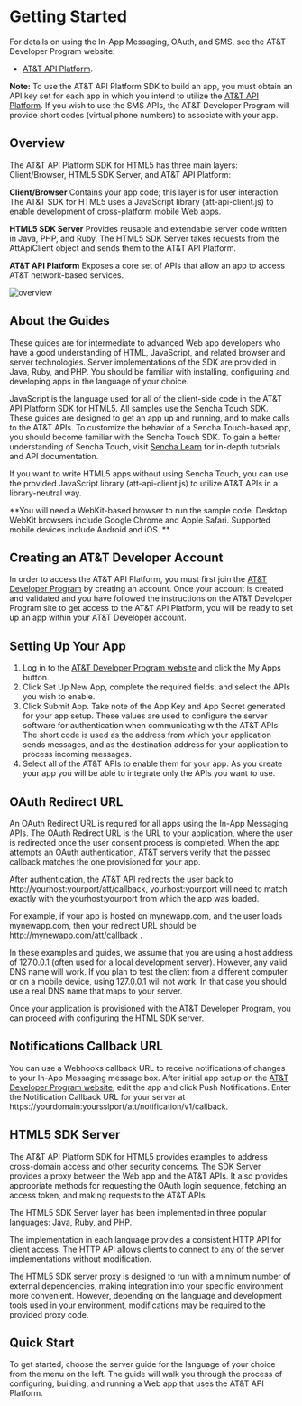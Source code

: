 Getting Started
=======
For details on using the In-App Messaging, OAuth, and SMS, see the AT&T Developer Program website:

 - [AT&T API Platform](https://developer.att.com/).

**Note:** To use the AT&T API Platform SDK to build an app, you must obtain an API key set for each app in which you intend to utilize the [AT&T API Platform](https://developer.att.com/docs). If you wish to use the SMS APIs, the AT&T Developer Program will provide short codes (virtual phone numbers) to associate with your app.

Overview
---

The AT&T API Platform SDK for HTML5 has three main layers: Client/Browser, HTML5 SDK Server, and AT&T API Platform:

**Client/Browser** Contains your app code; this layer is for user interaction. The AT&T SDK for HTML5 uses a JavaScript library (att-api-client.js) to enable development of cross-platform mobile Web apps. 

**HTML5 SDK Server** Provides reusable and extendable server code written in Java, PHP, and Ruby. The HTML5 SDK Server takes requests from the AttApiClient object and sends them to the AT&T API Platform.


**AT&T API Platform** Exposes a core set of APIs that allow an app to access AT&T network-based services.

![overview](resources/images/att-overview.png)


About the Guides
---

These guides are for intermediate to advanced Web app developers who have a good understanding of HTML, JavaScript, and related browser and server technologies. Server implementations of the SDK are provided in Java, Ruby, and PHP. You should be familiar with installing, configuring and developing apps in the language of your choice.

JavaScript is the language used for all of the client-side code in the AT&T API Platform SDK for HTML5. All samples use the Sencha Touch SDK. These guides are designed to get an app up and running, and to make calls to the AT&T APIs. To customize the behavior of a Sencha Touch-based app, you should become familiar with the Sencha Touch SDK. To gain a better understanding of Sencha Touch, visit [Sencha Learn](http://www.sencha.com/) for in-depth tutorials and API documentation.

If you want to write HTML5 apps without using Sencha Touch, you can use the provided JavaScript library (att-api-client.js) to utilize AT&T APIs in a library-neutral way.

**You will need a WebKit-based browser to run the sample code. Desktop WebKit browsers include Google Chrome and Apple Safari. Supported mobile devices include Android and iOS. **


Creating an AT&T Developer Account
---

In order to access the AT&T API Platform, you must first join the [AT&T Developer Program](https://developer.att.com) by creating an account. Once your account is created and validated and you have followed the instructions on the AT&T Developer Program site to get access to the AT&T API Platform, you will be ready to set up an app within your AT&T Developer account. 


Setting Up Your App
----

1.	Log in to the [AT&T Developer Program website](https://developer.att.com) and click the My Apps button.
2.	Click Set Up New App, complete the required fields, and select the APIs you wish to enable.
3.	Click Submit App. Take note of the App Key and App Secret generated for your app setup. 
These values are used to configure the server software for authentication when communicating with the AT&T APIs. The short code is used as the address from which your application sends messages, and as the destination address for your application to process incoming messages.  
5.	Select all of the AT&T APIs to enable them for your app. As you create your app you will be able to integrate only the APIs you want to use.


OAuth Redirect URL
---

An OAuth Redirect URL is required for all apps using the In-App Messaging APIs. The OAuth Redirect URL is the URL to your application, where the user is redirected once the user consent process is completed. When the app attempts an OAuth authentication, AT&T servers verify that the passed callback matches the one provisioned for your app.

After authentication, the AT&T API redirects the user back to http://yourhost:yourport/att/callback, yourhost:yourport will need to match exactly with the yourhost:yourport from which the app was loaded.

For example, if your app is hosted on mynewapp.com, and the user loads mynewapp.com, then your redirect URL should be http://mynewapp.com/att/callback .

In these examples and guides, we assume that you are using a host address of 127.0.0.1 (often used for a local development server). However, any valid DNS name will work. If you plan to test the client from a different computer or on a mobile device, using 127.0.0.1 will not work. In that case you should use a real DNS name that maps to your server.

Once your application is provisioned with the AT&T Developer Program, you can proceed with configuring the HTML SDK server.

Notifications Callback URL
---
You can use a Webhooks callback URL to receive notifications of changes to your In-App Messaging message box. After initial app setup on the [AT&T Developer Program website](https://developer.att.com), edit the app and click Push Notifications.  Enter the Notification Callback URL for your server at https://yourdomain:yoursslport/att/notification/v1/callback.

HTML5 SDK Server
----

The AT&T API Platform SDK for HTML5 provides examples to address cross-domain access and other security concerns. The SDK Server provides a proxy between the Web app and the AT&T APIs. It also provides appropriate methods for requesting the OAuth login sequence, fetching an access token, and making requests to the AT&T APIs.

The HTML5 SDK Server layer has been implemented in three popular languages: Java, Ruby, and PHP.

The implementation in each language provides a consistent HTTP API for client access. The HTTP API allows clients to connect to any of the server implementations without modification.

The HTML5 SDK server proxy is designed to run with a minimum number of external dependencies, making integration into your specific environment more convenient. However, depending on the language and development tools used in your environment, modifications may be required to the provided proxy code.


Quick Start
---

To get started, choose the server guide for the language of your choice from the menu on the left. The guide will walk you through the process of configuring, building, and running a Web app that uses the AT&T API Platform.
